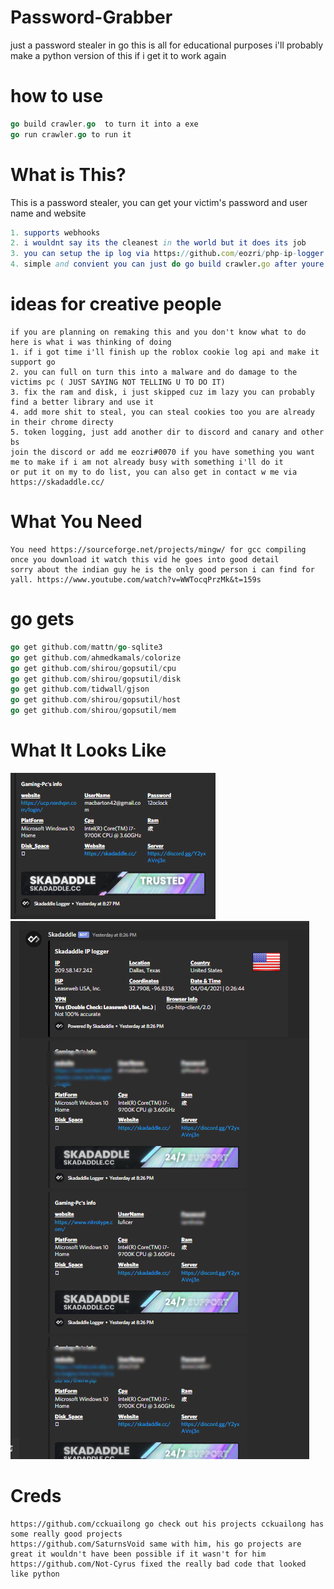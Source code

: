 # Password-Grabber
just a password stealer in go this is all for educational purposes i'll probably make a python version of this if i get it to work again

# how to use
```go
go build crawler.go  to turn it into a exe
go run crawler.go to run it
```
# What is This?
This is a password stealer, you can get your victim's password and user name and website
```Nim
1. supports webhooks
2. i wouldnt say its the cleanest in the world but it does its job
3. you can setup the ip log via https://github.com/eozri/php-ip-logger it just sends a request
4. simple and convient you can just do go build crawler.go after youre done.
```
# ideas for creative people
    if you are planning on remaking this and you don't know what to do here is what i was thinking of doing
    1. if i got time i'll finish up the roblox cookie log api and make it support go
    2. you can full on turn this into a malware and do damage to the victims pc ( JUST SAYING NOT TELLING U TO DO IT)
    3. fix the ram and disk, i just skipped cuz im lazy you can probably find a better library and use it 
    4. add more shit to steal, you can steal cookies too you are already in their chrome directy
    5. token logging, just add another dir to discord and canary and other bs
    join the discord or add me eozri#0070 if you have something you want me to make if i am not already busy with something i'll do it
    or put it on my to do list, you can also get in contact w me via https://skadaddle.cc/


# What You Need
```
You need https://sourceforge.net/projects/mingw/ for gcc compiling once you download it watch this vid he goes into good detail
sorry about the indian guy he is the only good person i can find for yall. https://www.youtube.com/watch?v=WWTocqPrzMk&t=159s
```
# go gets
```go
go get github.com/mattn/go-sqlite3
go get github.com/ahmedkamals/colorize
go get github.com/shirou/gopsutil/cpu
go get github.com/shirou/gopsutil/disk
go get github.com/tidwall/gjson
go get github.com/shirou/gopsutil/host
go get github.com/shirou/gopsutil/mem
```


# What It Looks Like
![](pwsteal2.png)  
![](pwsteal.png)
# Creds 
    https://github.com/cckuailong go check out his projects cckuailong has some really good projects
    https://github.com/SaturnsVoid same with him, his go projects are great it wouldn't have been possible if it wasn't for him
    https://github.com/Not-Cyrus fixed the really bad code that looked like python
